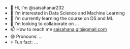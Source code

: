 - 👋 Hi, I’m @saisahanar232
- 👀 I’m interested in Data Science and Machine Learning
- 🌱 I’m currently learning the course on DS and ML
- 💞️ I’m looking to collaborate on ...
- 📫 How to reach me saisahana.git@gmail.com
- 😄 Pronouns: ...
- ⚡ Fun fact: ...

<!---
saisahanar232/saisahanar232 is a ✨ special ✨ repository because its `README.md` (this file) appears on your GitHub profile.
You can click the Preview link to take a look at your changes.
--->
